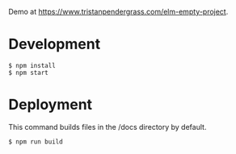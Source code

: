 Demo at https://www.tristanpendergrass.com/elm-empty-project.

# Development

```
$ npm install
$ npm start
```

# Deployment

This command builds files in the /docs directory by default.

```
$ npm run build
```
